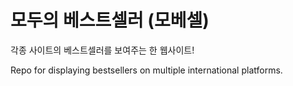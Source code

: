 # 모두의 베스트셀러 (모베셀)

각종 사이트의 베스트셀러를 보여주는 한 웹사이트!

Repo for displaying bestsellers on multiple international platforms.
